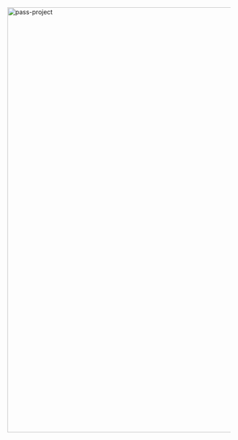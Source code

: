 <img width="960" alt="pass-project" src="https://github.com/faizkhan-06/react-drill/assets/157209968/6797e09b-61b3-4c2f-b8cc-2372840b0d77">
